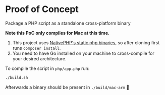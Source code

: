 # Proof of Concept

Package a PHP script as a standalone cross-platform binary

**Note this PoC only compiles for Mac at this time.**

1. This project uses [NativePHP's static php binaries](https://github.com/NativePHP/php-bin), so after cloning first runs `composer install`.
2. You need to have Go installed on your machine to cross-compile for your desired architecture.

To compile the script in `php/app.php` run:

```bash
./build.sh
```

Afterwards a binary should be present in `./build/mac-arm` 🚀
